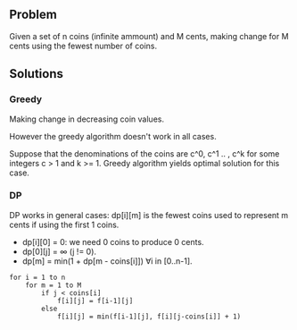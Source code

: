 ## Problem
Given a set of n coins (infinite ammount) and M cents, making change
for M cents using the fewest number of coins.

## Solutions

### Greedy

Making change in decreasing coin values.

However the greedy algorithm doesn't work in all cases.

Suppose that the denominations of the coins are c^0, c^1 .. , c^k
for some integers c > 1 and k >= 1. Greedy algorithm yields optimal
solution for this case.

### DP

DP works in general cases: dp[i][m] is the fewest coins used to
represent m cents if using the first 1 coins.
- dp[i][0] = 0: we need 0 coins to produce 0 cents.
- dp[0][j] = ∞ (j != 0).
- dp[m] = min(1 + dp[m - coins[i]]) ∀i in [0..n-1].

```
for i = 1 to n
    for m = 1 to M
        if j < coins[i]
            f[i][j] = f[i-1][j]
        else
            f[i][j] = min(f[i-1][j], f[i][j-coins[i]] + 1)
```

